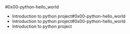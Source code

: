 #0x00-python-hello_world
- Introduction to python project#0x00-python-hello_world
- Introduction to python project#0x00-python-hello_world
- Introduction to python project
